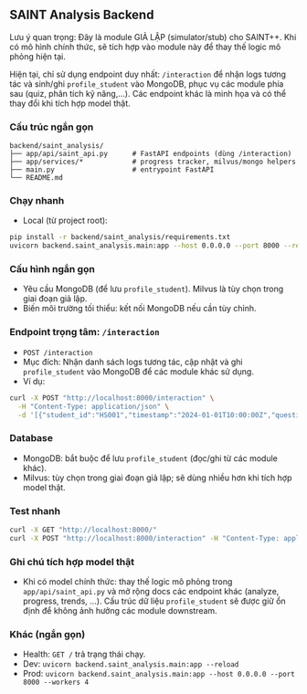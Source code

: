## SAINT Analysis Backend

Lưu ý quan trọng: Đây là module GIẢ LẬP (simulator/stub) cho SAINT++. Khi có mô hình chính thức, sẽ tích hợp vào module này để thay thế logic mô phỏng hiện tại.

Hiện tại, chỉ sử dụng endpoint duy nhất: `/interaction` để nhận logs tương tác và sinh/ghi `profile_student` vào MongoDB, phục vụ các module phía sau (quiz, phân tích kỹ năng,...). Các endpoint khác là minh họa và có thể thay đổi khi tích hợp model thật.

### Cấu trúc ngắn gọn
```
backend/saint_analysis/
├── app/api/saint_api.py      # FastAPI endpoints (dùng /interaction)
├── app/services/*            # progress tracker, milvus/mongo helpers
├── main.py                   # entrypoint FastAPI
└── README.md
```

### Chạy nhanh
- Local (từ project root):
```bash
pip install -r backend/saint_analysis/requirements.txt
uvicorn backend.saint_analysis.main:app --host 0.0.0.0 --port 8000 --reload
```

### Cấu hình ngắn gọn
- Yêu cầu MongoDB (để lưu `profile_student`). Milvus là tùy chọn trong giai đoạn giả lập.
- Biến môi trường tối thiểu: kết nối MongoDB nếu cần tùy chỉnh.

### Endpoint trọng tâm: `/interaction`
- `POST /interaction`
- Mục đích: Nhận danh sách logs tương tác, cập nhật và ghi `profile_student` vào MongoDB để các module khác sử dụng.
- Ví dụ:
```bash
curl -X POST "http://localhost:8000/interaction" \
  -H "Content-Type: application/json" \
  -d '[{"student_id":"HS001","timestamp":"2024-01-01T10:00:00Z","question_text":"2+2?","answer":"4","skill_id":"S01","correct":true,"response_time":2.5}]'
```

### Database
- MongoDB: bắt buộc để lưu `profile_student` (đọc/ghi từ các module khác).
- Milvus: tùy chọn trong giai đoạn giả lập; sẽ dùng nhiều hơn khi tích hợp model thật.

### Test nhanh
```bash
curl -X GET "http://localhost:8000/"
curl -X POST "http://localhost:8000/interaction" -H "Content-Type: application/json" -d '[{"student_id":"HS001", "timestamp":"2025-01-01T00:00:00Z", "question_text":"2+3?", "answer":"5", "skill_id":"S01", "correct":true, "response_time":2.1}]'
```

### Ghi chú tích hợp model thật
- Khi có model chính thức: thay thế logic mô phỏng trong `app/api/saint_api.py` và mở rộng docs các endpoint khác (analyze, progress, trends, ...). Cấu trúc dữ liệu `profile_student` sẽ được giữ ổn định để không ảnh hưởng các module downstream.

### Khác (ngắn gọn)
- Health: `GET /` trả trạng thái chạy.
- Dev: `uvicorn backend.saint_analysis.main:app --reload`
- Prod: `uvicorn backend.saint_analysis.main:app --host 0.0.0.0 --port 8000 --workers 4`


